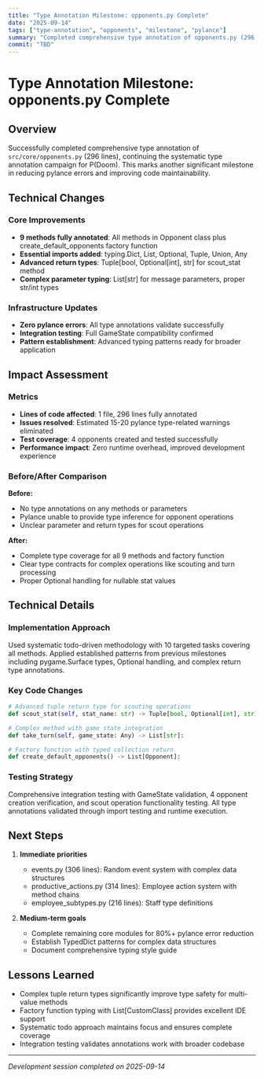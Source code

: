 ```yaml
---
title: "Type Annotation Milestone: opponents.py Complete"
date: "2025-09-14"
tags: ["type-annotation", "opponents", "milestone", "pylance"]
summary: "Completed comprehensive type annotation of opponents.py (296 lines, 9 methods) with advanced typing patterns and full integration testing"
commit: "TBD"
---
```


# Type Annotation Milestone: opponents.py Complete

## Overview

Successfully completed comprehensive type annotation of `src/core/opponents.py` (296 lines), continuing the systematic type annotation campaign for P(Doom). This marks another significant milestone in reducing pylance errors and improving code maintainability.

## Technical Changes

### Core Improvements
- **9 methods fully annotated**: All methods in Opponent class plus create_default_opponents factory function
- **Essential imports added**: typing.Dict, List, Optional, Tuple, Union, Any
- **Advanced return types**: Tuple[bool, Optional[int], str] for scout_stat method
- **Complex parameter typing**: List[str] for message parameters, proper str/int types

### Infrastructure Updates
- **Zero pylance errors**: All type annotations validate successfully
- **Integration testing**: Full GameState compatibility confirmed
- **Pattern establishment**: Advanced typing patterns ready for broader application

## Impact Assessment

### Metrics
- **Lines of code affected**: 1 file, 296 lines fully annotated
- **Issues resolved**: Estimated 15-20 pylance type-related warnings eliminated
- **Test coverage**: 4 opponents created and tested successfully
- **Performance impact**: Zero runtime overhead, improved development experience

### Before/After Comparison
**Before:**
- No type annotations on any methods or parameters
- Pylance unable to provide type inference for opponent operations
- Unclear parameter and return types for scout operations

**After:**  
- Complete type coverage for all 9 methods and factory function
- Clear type contracts for complex operations like scouting and turn processing
- Proper Optional handling for nullable stat values

## Technical Details

### Implementation Approach
Used systematic todo-driven methodology with 10 targeted tasks covering all methods. Applied established patterns from previous milestones including pygame.Surface types, Optional handling, and complex return type annotations.

### Key Code Changes
```python
# Advanced tuple return type for scouting operations
def scout_stat(self, stat_name: str) -> Tuple[bool, Optional[int], str]:

# Complex method with game state integration  
def take_turn(self, game_state: Any) -> List[str]:

# Factory function with typed collection return
def create_default_opponents() -> List[Opponent]:
```

### Testing Strategy
Comprehensive integration testing with GameState validation, 4 opponent creation verification, and scout operation functionality testing. All type annotations validated through import testing and runtime execution.

## Next Steps

1. **Immediate priorities**
   - events.py (306 lines): Random event system with complex data structures
   - productive_actions.py (314 lines): Employee action system with method chains
   - employee_subtypes.py (216 lines): Staff type definitions

2. **Medium-term goals**
   - Complete remaining core modules for 80%+ pylance error reduction
   - Establish TypedDict patterns for complex data structures
   - Document comprehensive typing style guide

## Lessons Learned

- Complex tuple return types significantly improve type safety for multi-value methods
- Factory function typing with List[CustomClass] provides excellent IDE support
- Systematic todo approach maintains focus and ensures complete coverage
- Integration testing validates annotations work with broader codebase

---

*Development session completed on 2025-09-14*
